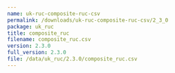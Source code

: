 ```yaml
---
name: uk-ruc-composite-ruc-csv
permalink: /downloads/uk-ruc-composite-ruc-csv/2_3_0
package: uk_ruc
title: composite_ruc
filename: composite_ruc.csv
version: 2.3.0
full_version: 2.3.0
file: /data/uk_ruc/2.3.0/composite_ruc.csv
---
```

